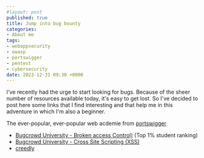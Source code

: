 ```yaml
---
#layout: post
published: true
title: Jump into bug bounty
categories:
- About me
tags:
- webappsecurity
- owasp
- portswigger
- pentest
- cybersecurity
date: 2023-12-31 09:30 +0000
---
```


I've recently had the urge to start looking for bugs. Because of the sheer number of resources available today, it's easy to get lost. So I've decided to post here some links that I find interesting and that help me in this adventure in which I'm also a beginner. 

The ever-popular, ever-popular web acdemie from  [portswigger](https://portswigger.net/web-security/learning-paths/server-side-vulnerabilities-apprentice)

- [Bugcrowd University - Broken access Control)](https://www.youtube.com/watch?v=94-tlOCApOc&list=PLIK9nm3mu-S4K4jMHwtplbrE1JMg0jyN-&index=5) (Top 1% student ranking) 
- [Bugcrowd University - Cross Site Scripting (XSS)](https://www.youtube.com/watch?v=gkMl1suyj3M&list=PLIK9nm3mu-S4K4jMHwtplbrE1JMg0jyN-&index=5)
- [creedly](https://www.credly.com/users/bruneck-ulrich-agomadje)



